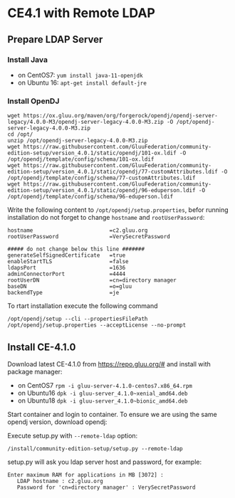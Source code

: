 # CE4.1 with Remote LDAP

## Prepare LDAP Server
### Install Java

 - on CentOS7:
  `yum install java-11-openjdk`
 - on Ubuntu 16:
  `apt-get install default-jre`

### Install OpenDJ
```
wget https://ox.gluu.org/maven/org/forgerock/opendj/opendj-server-legacy/4.0.0-M3/opendj-server-legacy-4.0.0-M3.zip -O /opt/opendj-server-legacy-4.0.0-M3.zip
cd /opt/
unzip /opt/opendj-server-legacy-4.0.0-M3.zip
wget https://raw.githubusercontent.com/GluuFederation/community-edition-setup/version_4.0.1/static/opendj/101-ox.ldif -O /opt/opendj/template/config/schema/101-ox.ldif
wget https://raw.githubusercontent.com/GluuFederation/community-edition-setup/version_4.0.1/static/opendj/77-customAttributes.ldif -O /opt/opendj/template/config/schema/77-customAttributes.ldif
wget https://raw.githubusercontent.com/GluuFederation/community-edition-setup/version_4.0.1/static/opendj/96-eduperson.ldif -O /opt/opendj/template/config/schema/96-eduperson.ldif
```

Write the following content to `/opt/opendj/setup.properties`, befor running installation do not forget to change `hostname` and `rootUserPassword`:


```
hostname                        =c2.gluu.org
rootUserPassword                =VerySecretPassword

##### do not change below this line #######
generateSelfSignedCertificate   =true
enableStartTLS                  =false
ldapsPort                       =1636
adminConnectorPort              =4444
rootUserDN                      =cn=directory manager
baseDN                          =o=gluu
backendType                     =je
```

To rtart installation execute the following command

`/opt/opendj/setup --cli --propertiesFilePath /opt/opendj/setup.properties --acceptLicense --no-prompt`

## Install CE-4.1.0
Download latest CE-4.1.0 from https://repo.gluu.org/# and install with package manager:

- on CentOS7
  `rpm -i gluu-server-4.1.0-centos7.x86_64.rpm`
- on Ubuntu16
  `dpk -i gluu-server_4.1.0~xenial_amd64.deb`
- on Ubuntu18
  `dpk -i gluu-server_4.1.0~bionic_amd64.deb`
 
 Start container and login to container. To ensure we are using the same opendj version, download opendj:
  
 Execute setup.py with `--remote-ldap` option:
 
 `/install/community-edition-setup/setup.py --remote-ldap`
 
 
 setup.py will ask you ldap server host and password, for example:
 
 ```
 Enter maximum RAM for applications in MB [3072] : 
    LDAP hostname : c2.gluu.org
    Password for 'cn=directory manager' : VerySecretPassword
```
 
